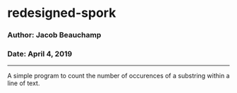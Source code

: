 # redesigned-spork
### Author: Jacob Beauchamp
### Date: April 4, 2019
---
A simple program to count the number of occurences of a substring within a line of text.
